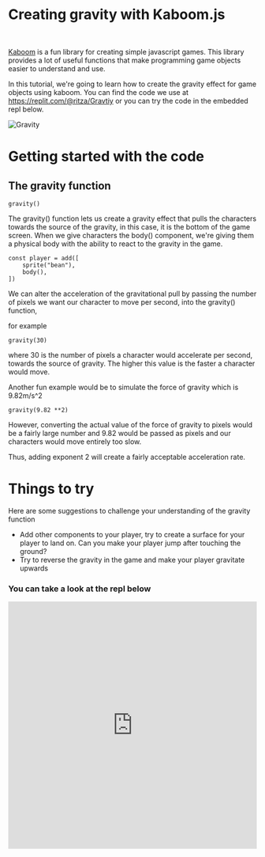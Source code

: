 # Creating gravity with Kaboom.js

<br>

[Kaboom](https://kaboomjs.com/) is a fun library for creating simple javascript games.
This library provides a lot of useful functions that make programming game objects easier to understand and use.

In this tutorial, we're going to learn how to create the gravity effect for game objects using kaboom. You can find the code we use at https://replit.com/@ritza/Gravtiy or you can try the code in the embedded repl below.


![Gravity](gravity.png)

# Getting started with the code

## The gravity function

```
gravity()
```

The gravity() function lets us create a gravity effect that pulls the characters towards the source of the gravity, in this case, it is the bottom of the game screen. When we give characters the body() component, we're giving them a physical body with the ability to react to the gravity in the game. 

```
const player = add([
	sprite("bean"),
	body(),
])
```

We can alter  the acceleration of the gravitational pull by passing the number of pixels we want our character to move per second, into the gravity() function, 

for example 

```
gravity(30)
```
where 30 is the number of pixels a character would accelerate per second, towards the source of gravity. The higher this value is the faster a character would move.

Another fun example would  be to simulate the force of gravity which is 9.82m/s^2 

```
gravity(9.82 **2)
```
However, converting the actual value of the force of gravity to pixels would be a fairly large number and 9.82 would be passed as pixels and our characters would move entirely too slow.

Thus, adding exponent 2 will create a fairly acceptable acceleration rate.


# Things to try

Here are some suggestions to challenge your understanding of the gravity function

- Add other components to your player, try to create a surface for your player to land on. Can you make your player jump after touching the ground?
- Try to reverse the gravity in the game and make your player gravitate upwards


### You can take a look at the repl below

<iframe frameborder="0" width="100%" height="500px" src="https://replit.com/@ritza/Gravity?embed=true"></iframe>

